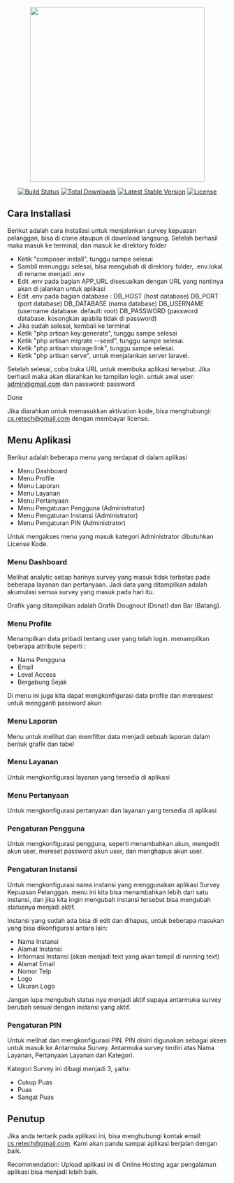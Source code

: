 <p align="center"><a href="https://laravel.com" target="_blank"><img src="https://raw.githubusercontent.com/laravel/art/master/logo-lockup/5%20SVG/2%20CMYK/1%20Full%20Color/laravel-logolockup-cmyk-red.svg" width="400"></a></p>

<p align="center">
<a href="https://travis-ci.org/laravel/framework"><img src="https://travis-ci.org/laravel/framework.svg" alt="Build Status"></a>
<a href="https://packagist.org/packages/laravel/framework"><img src="https://img.shields.io/packagist/dt/laravel/framework" alt="Total Downloads"></a>
<a href="https://packagist.org/packages/laravel/framework"><img src="https://img.shields.io/packagist/v/laravel/framework" alt="Latest Stable Version"></a>
<a href="https://packagist.org/packages/laravel/framework"><img src="https://img.shields.io/packagist/l/laravel/framework" alt="License"></a>
</p>

## Cara Installasi

Berikut adalah cara installasi untuk menjalankan survey kepuasan pelanggan, bisa di clone ataupun di download langsung. Setelah berhasil maka masuk ke terminal, dan masuk ke direktory folder

- Ketik "composer install", tunggu sampe selesai
- Sambil menunggu selesai, bisa mengubah di direktory folder, .env.lokal di rename menjadi .env
- Edit .env pada bagian APP_URL disesuaikan dengan URL yang nantinya akan di jalankan untuk aplikasi
- Edit .env pada bagian database : DB_HOST (host database) DB_PORT (port database) DB_DATABASE (nama database) DB_USERNAME (username database. default: root) DB_PASSWORD (password database. kosongkan apabila tidak di password)
- Jika sudah selesai, kembali ke terminal
- Ketik "php artisan key:generate", tunggu sampe selesai
- Ketik "php artisan migrate --seed", tunggu sampe selesai.
- Ketik "php artisan storage:link", tunggu sampe selesai.
- Ketik "php artisan serve", untuk menjalankan server laravel.

Setelah selesai, coba buka URL untuk membuka aplikasi tersebut. Jika berhasil maka akan diarahkan ke tampilan login. untuk awal user: admin@gmail.com dan password: password

Done

Jika diarahkan untuk memasukkan aktivation kode, bisa menghubungi: cs.retech@gmail.com dengan membayar license.

## Menu Aplikasi

Berikut adalah beberapa menu yang terdapat di dalam aplikasi

- Menu Dashboard
- Menu Profile
- Menu Laporan
- Menu Layanan
- Menu Pertanyaan
- Menu Pengaturan Pengguna (Administrator)
- Menu Pengaturan Instansi (Administrator)
- Menu Pengaturan PIN (Administrator)

Untuk mengakses menu yang masuk kategori Administrator dibutuhkan License Kode.

### Menu Dashboard

Melihat analytic setiap harinya survey yang masuk tidak terbatas pada beberapa layanan dan pertanyaan. Jadi data yang ditampilkan adalah akumulasi semua survey yang masuk pada hari itu.

Grafik yang ditampilkan adalah Grafik Dougnout (Donat) dan Bar (Batang).

### Menu Profile

Menampilkan data pribadi tentang user yang telah login. menampilkan beberapa attribute seperti : 

- Nama Pengguna
- Email
- Level Access
- Bergabung Sejak

Di menu ini juga kita dapat mengkonfigurasi data profile dan merequest untuk mengganti password akun

### Menu Laporan

Menu untuk melihat dan memfilter data menjadi sebuah laporan dalam bentuk grafik dan tabel

### Menu Layanan

Untuk mengkonfigurasi layanan yang tersedia di aplikasi

### Menu Pertanyaan

Untuk mengkonfigurasi pertanyaan dan layanan yang tersedia di aplikasi

### Pengaturan Pengguna

Untuk mengkonfigurasi pengguna, seperti menambahkan akun, mengedit akun user, mereset password akun user, dan menghapus akun user.

### Pengaturan Instansi

Untuk mengkonfigurasi nama instansi yang menggunakan aplikasi Survey Kepuasan Pelanggan. menu ini kita bisa menambahkan lebih dari satu instansi, dan jika kita ingin mengubah instansi tersebut bisa mengubah statusnya menjadi aktif.

Instansi yang sudah ada bisa di edit dan dihapus, untuk beberapa masukan yang bisa dikonfigurasi antara lain:

- Nama Instansi
- Alamat Instansi
- Informasi Instansi (akan menjadi text yang akan tampil di running text)
- Alamat Email
- Nomor Telp
- Logo 
- Ukuran Logo

Jangan lupa mengubah status nya menjadi aktif supaya antarmuka survey berubah sesuai dengan instansi yang aktif.

### Pengaturan PIN

Untuk melihat dan mengkonfigurasi PIN. PIN disini digunakan sebagai akses untuk masuk ke Antarmuka Survey.
Antarmuka survey terdiri atas Nama Layanan, Pertanyaan Layanan dan Kategori.

Kategori Survey ini dibagi menjadi 3, yaitu:
- Cukup Puas
- Puas
- Sangat Puas

## Penutup

Jika anda tertarik pada aplikasi ini, bisa menghubungi kontak email: cs.retech@gmail.com. Kami akan pandu sampai aplikasi berjalan dengan baik.

Recommendation: 
Upload aplikasi ini di Online Hosting agar pengalaman aplikasi bisa menjadi lebih baik.
